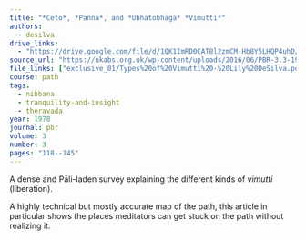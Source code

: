 ```yaml
---
title: "*Ceto*, *Paññā*, and *Ubhatobhāga* *Vimutti*"
authors:
  - desilva
drive_links:
  - "https://drive.google.com/file/d/1QK1ImRD0CAT8l2zmCM-Hb8Y5LHQP4uhD/view?usp=drivesdk"
source_url: "https://ukabs.org.uk/wp-content/uploads/2016/06/PBR-3.3-1978.pdf"
file_links: ["exclusive_01/Types%20of%20Vimutti%20-%20Lily%20DeSilva.pdf"]
course: path
tags:
  - nibbana
  - tranquility-and-insight
  - theravada
year: 1978
journal: pbr
volume: 3
number: 3
pages: "118--145"
---
```


A dense and Pāli-laden survey explaining the different kinds of *vimutti* (liberation).

A highly technical but mostly accurate map of the path, this article in particular shows the places meditators can get stuck on the path without realizing it.
